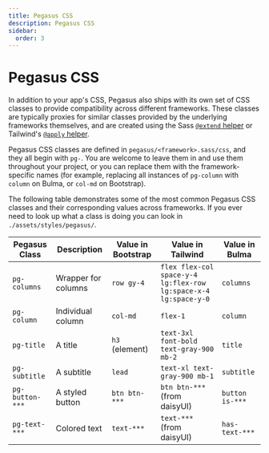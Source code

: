 ```yaml
---
title: Pegasus CSS
description: Pegasus CSS
sidebar:
  order: 3
---
```


# Pegasus CSS

In addition to your app's CSS, Pegasus also ships with its own set of CSS classes to provide compatibility
across different frameworks.
These classes are typically proxies for similar classes provided by the underlying frameworks themselves,
and are created using the Sass [`@extend` helper](https://sass-lang.com/documentation/at-rules/extend)
or Tailwind's [`@apply` helper](https://tailwindcss.com/docs/reusing-styles#extracting-classes-with-apply).

Pegasus CSS classes are defined in `pegasus/<framework>.sass/css`, and they all begin with `pg-`.
You are welcome to leave them in and use them throughout your project, or you can replace them
with the framework-specific names (for example, replacing all instances
of `pg-column` with `column` on Bulma, or `col-md` on Bootstrap).

The following table demonstrates some of the most common Pegasus CSS classes and their corresponding values across frameworks.
If you ever need to look up what a class is doing you can look in `./assets/styles/pegasus/`.

| Pegasus Class   | Description         | Value in Bootstrap | Value in Tailwind                                               | Value in Bulma   |
|-----------------|---------------------|--------------------|-----------------------------------------------------------------|------------------|
| `pg-columns`    | Wrapper for columns | `row gy-4`         | `flex flex-col space-y-4 lg:flex-row lg:space-x-4 lg:space-y-0` | `columns`        |
| `pg-column`     | Individual column   | `col-md`           | `flex-1`                                                        | `column`         |
| `pg-title`      | A title             | `h3` (element)     | `text-3xl font-bold text-gray-900 mb-2`                         | `title`          |
| `pg-subtitle`   | A subtitle          | `lead`             | `text-xl text-gray-900 mb-1`                                    | `subtitle`       |
| `pg-button-***` | A styled button     | `btn btn-***`      | `btn btn-***` (from daisyUI)                                    | `button is-***`  |
| `pg-text-***`   | Colored text        | `text-***`         | `text-***` (from daisyUI)                                       | `has-text-***`   |
